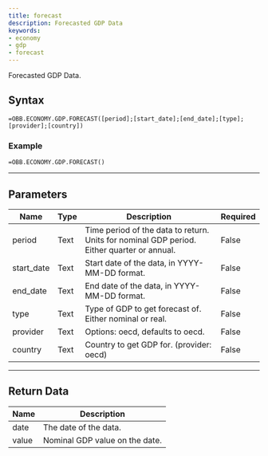 ```yaml
---
title: forecast
description: Forecasted GDP Data
keywords: 
- economy
- gdp
- forecast
---
```


<!-- markdownlint-disable MD041 -->

Forecasted GDP Data.

## Syntax

```excel wordwrap
=OBB.ECONOMY.GDP.FORECAST([period];[start_date];[end_date];[type];[provider];[country])
```

### Example

```excel wordwrap
=OBB.ECONOMY.GDP.FORECAST()
```

---

## Parameters

| Name | Type | Description | Required |
| ---- | ---- | ----------- | -------- |
| period | Text | Time period of the data to return. Units for nominal GDP period. Either quarter or annual. | False |
| start_date | Text | Start date of the data, in YYYY-MM-DD format. | False |
| end_date | Text | End date of the data, in YYYY-MM-DD format. | False |
| type | Text | Type of GDP to get forecast of. Either nominal or real. | False |
| provider | Text | Options: oecd, defaults to oecd. | False |
| country | Text | Country to get GDP for. (provider: oecd) | False |

---

## Return Data

| Name | Description |
| ---- | ----------- |
| date | The date of the data.  |
| value | Nominal GDP value on the date.  |
